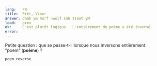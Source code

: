 ```yaml
---
lang:   FR
title:  Prêt, Viser
answer: dnah ym morf nwolf sah tsaot yM
load:   prev
ok:     C'est plutôt logique.  L'entièrement du poème a été inversé.
error:  
---
```


Petite question : que se passe-t-il lorsque nous inversons entièrement "poem" (__poème__) ?

    poem.reverse

